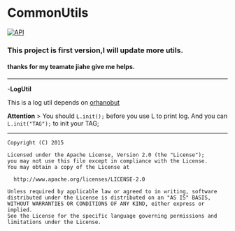# CommonUtils
[![API](https://img.shields.io/badge/API-8%2B-green.svg?style=flat)](https://android-arsenal.com/api?level=8)

### This project is first version,I will update more utils.
#### thanks for my teamate jiahe give me helps.


-------
-**LogUtil**

  This is a log util depends on [orhanobut](https://github.com/orhanobut/logger)
  
  **Attention**
    > You should ```L.init();``` before you use L to print log.
    And you can ```L.init("TAG");``` to init your TAG;
    
------------

```
Copyright (C) 2015 

Licensed under the Apache License, Version 2.0 (the "License");
you may not use this file except in compliance with the License.
You may obtain a copy of the License at

  http://www.apache.org/licenses/LICENSE-2.0

Unless required by applicable law or agreed to in writing, software
distributed under the License is distributed on an "AS IS" BASIS,
WITHOUT WARRANTIES OR CONDITIONS OF ANY KIND, either express or implied.
See the License for the specific language governing permissions and
limitations under the License.
```
